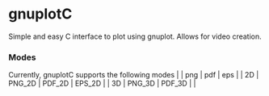 # gnuplotC

Simple and easy C interface to plot using gnuplot. Allows for video creation.


### Modes
Currently, gnuplotC supports the following modes
|    | png | pdf | eps |
| 2D | PNG_2D | PDF_2D | EPS_2D |
| 3D | PNG_3D | PDF_3D |  |
